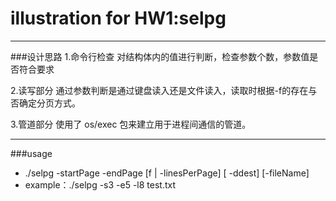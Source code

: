 # illustration for HW1:selpg
------
###设计思路
1.命令行检查 对结构体内的值进行判断，检查参数个数，参数值是否符合要求

2.读写部分 通过参数判断是通过键盘读入还是文件读入，读取时根据-f的存在与否确定分页方式。

3.管道部分 使用了 os/exec 包来建立用于进程间通信的管道。

------

###usage
* ./selpg -startPage -endPage  [f | -linesPerPage] [ -ddest] [-fileName]
* example：./selpg -s3 -e5 -l8 test.txt

